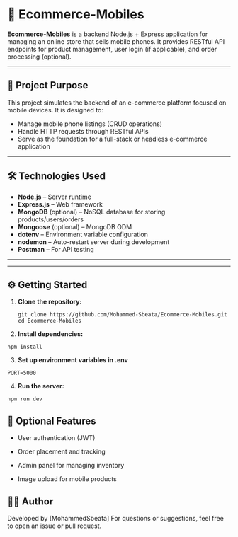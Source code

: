 # 📱 Ecommerce-Mobiles

**Ecommerce-Mobiles** is a backend Node.js + Express application for managing an online store that sells mobile phones. It provides RESTful API endpoints for product management, user login (if applicable), and order processing (optional).

---

## 🎯 Project Purpose

This project simulates the backend of an e-commerce platform focused on mobile devices. It is designed to:
- Manage mobile phone listings (CRUD operations)
- Handle HTTP requests through RESTful APIs
- Serve as the foundation for a full-stack or headless e-commerce application

---

## 🛠️ Technologies Used

- **Node.js** – Server runtime
- **Express.js** – Web framework
- **MongoDB** (optional) – NoSQL database for storing products/users/orders
- **Mongoose** (optional) – MongoDB ODM
- **dotenv** – Environment variable configuration
- **nodemon** – Auto-restart server during development
- **Postman** – For API testing

---


---

## ⚙️ Getting Started

1. **Clone the repository:**
   ```
   git clone https://github.com/Mohammed-Sbeata/Ecommerce-Mobiles.git
   cd Ecommerce-Mobiles

2. **Install dependencies:**
```
npm install
```

3. **Set up environment variables in .env**

```
PORT=5000
```

4. **Run the server:**
```
npm run dev
```

## 🔐 Optional Features
- User authentication (JWT)

- Order placement and tracking

- Admin panel for managing inventory

- Image upload for mobile products

## 👨‍💻 Author
Developed by [MohammedSbeata]
For questions or suggestions, feel free to open an issue or pull request.